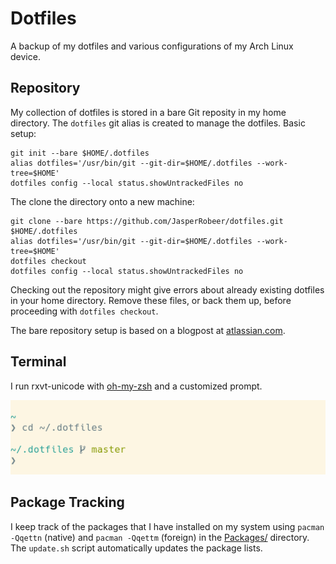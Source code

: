 # Dotfiles

A backup of my dotfiles and various configurations of my Arch Linux device.

## Repository

My collection of dotfiles is stored in a bare Git reposity in my home directory.
The `dotfiles` git alias is created to manage the dotfiles.
Basic setup:

```shell
git init --bare $HOME/.dotfiles
alias dotfiles='/usr/bin/git --git-dir=$HOME/.dotfiles --work-tree=$HOME'
dotfiles config --local status.showUntrackedFiles no
```

The clone the directory onto a new machine:

```shell
git clone --bare https://github.com/JasperRobeer/dotfiles.git $HOME/.dotfiles
alias dotfiles='/usr/bin/git --git-dir=$HOME/.dotfiles --work-tree=$HOME'
dotfiles checkout
dotfiles config --local status.showUntrackedFiles no
```

Checking out the repository might give errors about already existing dotfiles
in your home directory.
Remove these files, or back them up, before proceeding with `dotfiles checkout`.

The bare repository setup is based on a blogpost at
[atlassian.com](https://developer.atlassian.com/blog/2016/02/best-way-to-store-dotfiles-git-bare-repo/).

## Terminal

I run rxvt-unicode with [oh-my-zsh](https://github.com/robbyrussell/oh-my-zsh)
and a customized prompt.

<p align="center">
  <img src="terminal.png">
</p>

## Package Tracking

I keep track of the packages that I have installed on my system using
`pacman -Qqettn` (native) and `pacman -Qqettm` (foreign) in the
[Packages/](./Packages/) directory.
The `update.sh` script automatically updates the package lists.
